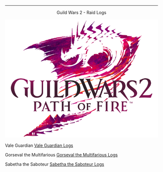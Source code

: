 ---
<p align="center">Guild Wars 2 - Raid Logs</p>

​![Logo](GW2PoF.png)

Vale Guardian
[Vale Guardian Logs](https://github.com/GW2Pistons/Logs/tree/master/Vale%20Guardian)

Gorseval the Multifarious
[Gorseval the Multifarious Logs](https://github.com/GW2Pistons/Logs/tree/master/Gorseval%20the%20Multifarious)

Sabetha the Saboteur
[Sabetha the Saboteur Logs](https://github.com/GW2Pistons/Logs/tree/master/Sabetha%20the%20Saboteur)
